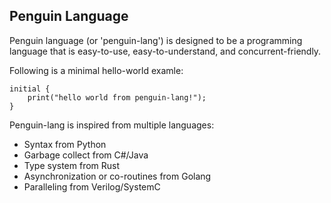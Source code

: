 ## Penguin Language
Penguin language (or 'penguin-lang') is designed to be a programming language that is easy-to-use, easy-to-understand, and concurrent-friendly. 

Following is a minimal hello-world examle:
```
initial {
	print("hello world from penguin-lang!");
}
```

Penguin-lang is inspired from multiple languages:
* Syntax from Python
* Garbage collect from C#/Java
* Type system from Rust
* Asynchronization or co-routines from Golang
* Paralleling from Verilog/SystemC